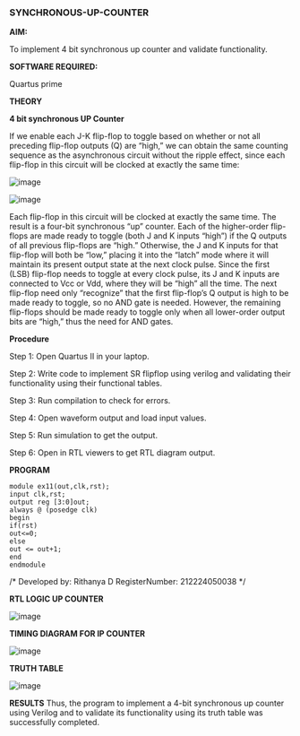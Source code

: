 ### SYNCHRONOUS-UP-COUNTER

**AIM:**

To implement 4 bit synchronous up counter and validate functionality.

**SOFTWARE REQUIRED:**

Quartus prime

**THEORY**

**4 bit synchronous UP Counter**

If we enable each J-K flip-flop to toggle based on whether or not all preceding flip-flop outputs (Q) are “high,” we can obtain the same counting sequence as the asynchronous circuit without the ripple effect, since each flip-flop in this circuit will be clocked at exactly the same time:

![image](https://github.com/naavaneetha/SYNCHRONOUS-UP-COUNTER/assets/154305477/d5db3fa0-e413-404c-b80e-b2f39d82e7e8)


![image](https://github.com/naavaneetha/SYNCHRONOUS-UP-COUNTER/assets/154305477/52cb61eb-d04b-442d-810c-31185a68410b)

Each flip-flop in this circuit will be clocked at exactly the same time.
The result is a four-bit synchronous “up” counter. Each of the higher-order flip-flops are made ready to toggle (both J and K inputs “high”) if the Q outputs of all previous flip-flops are “high.”
Otherwise, the J and K inputs for that flip-flop will both be “low,” placing it into the “latch” mode where it will maintain its present output state at the next clock pulse.
Since the first (LSB) flip-flop needs to toggle at every clock pulse, its J and K inputs are connected to Vcc or Vdd, where they will be “high” all the time.
The next flip-flop need only “recognize” that the first flip-flop’s Q output is high to be made ready to toggle, so no AND gate is needed.
However, the remaining flip-flops should be made ready to toggle only when all lower-order output bits are “high,” thus the need for AND gates.

**Procedure**

Step 1: Open Quartus II in your laptop. 

Step 2: Write code to implement SR flipflop using verilog and validating their functionality using their functional tables. 

Step 3: Run compilation to check for errors. 

Step 4: Open waveform output and load input values. 

Step 5: Run simulation to get the output. 

Step 6: Open in RTL viewers to get RTL diagram output.


**PROGRAM**

```
module ex11(out,clk,rst);
input clk,rst;
output reg [3:0]out;
always @ (posedge clk)
begin
if(rst)
out<=0;
else
out <= out+1;
end
endmodule
```
/*
Developed by: Rithanya D
RegisterNumber: 212224050038
*/

**RTL LOGIC UP COUNTER**

![image](https://github.com/user-attachments/assets/0a49ce91-d8f0-44c3-8544-bd0ba2bb4109)


**TIMING DIAGRAM FOR IP COUNTER**

![image](https://github.com/user-attachments/assets/41f2700a-36b2-433a-ad41-1adcf30646d0)


**TRUTH TABLE**





![image](https://github.com/user-attachments/assets/c40df89a-af3d-49f2-bf82-ec189f6ff6a6)

**RESULTS**
Thus, the program to implement a 4-bit synchronous up counter using Verilog and to validate its functionality using its truth table was successfully completed.
